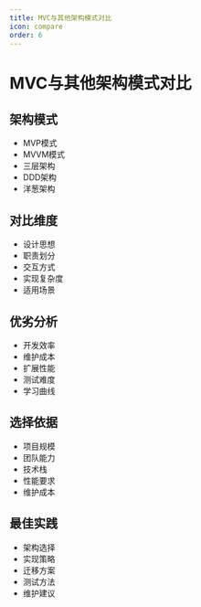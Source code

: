 ```yaml
---
title: MVC与其他架构模式对比
icon: compare
order: 6
---
```


# MVC与其他架构模式对比

## 架构模式
- MVP模式
- MVVM模式
- 三层架构
- DDD架构
- 洋葱架构

## 对比维度
- 设计思想
- 职责划分
- 交互方式
- 实现复杂度
- 适用场景

## 优劣分析
- 开发效率
- 维护成本
- 扩展性能
- 测试难度
- 学习曲线

## 选择依据
- 项目规模
- 团队能力
- 技术栈
- 性能要求
- 维护成本

## 最佳实践
- 架构选择
- 实现策略
- 迁移方案
- 测试方法
- 维护建议
